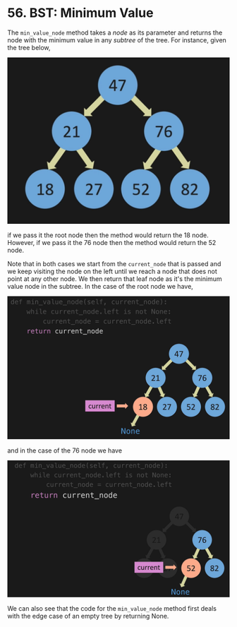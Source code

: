 # 56. BST: Minimum Value

The `min_value_node` method takes a *node* as its parameter and returns the node with the minimum value in any *subtree* of the tree. For instance, given the tree below,

![Binary Search Tree](../50-Binary-Search-Trees-Example/images/binary-search-tree.jpg?raw=true "Binary Search Tree")

if we pass it the root node then the method would return the 18 node. However, if we pass it the 76 node then the method would return the 52 node.

Note that in both cases we start from the `current_node` that is passed and we keep visiting the node on the left until we reach a node that does not point at any other node. We then return that leaf node as it's the minimum value node in the subtree. In the case of the root node we have,

![Binary Search Tree Min Value Node](./images/bst-min-value-node.jpg?raw=true "Binary Search Tree Min Value Node")

and in the case of the 76 node we have

![Binary Search Tree Min Value Node 76 Subtree](./images/bst-min-value-node-76.jpg?raw=true "Binary Search Tree Min Value Node 76 Subtree")

We can also see that the code for the `min_value_node` method first deals with the edge case of an empty tree by returning None.
